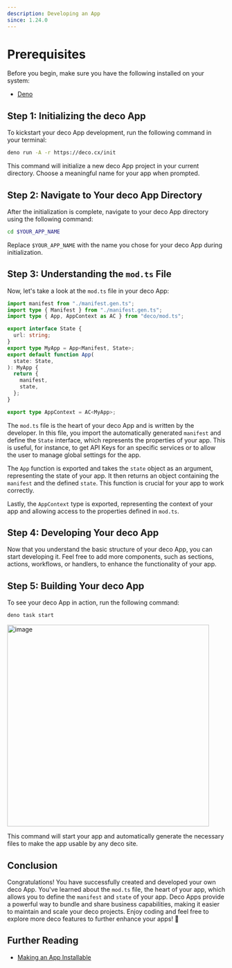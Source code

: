 ```yaml
---
description: Developing an App
since: 1.24.0
---
```


# Prerequisites

Before you begin, make sure you have the following installed on your system:

- [Deno](https://deno.land/)

## Step 1: Initializing the deco App

To kickstart your deco App development, run the following command in your terminal:

```bash
deno run -A -r https://deco.cx/init
```

This command will initialize a new deco App project in your current directory. Choose a meaningful name for your app when prompted.

## Step 2: Navigate to Your deco App Directory

After the initialization is complete, navigate to your deco App directory using the following command:

```bash
cd $YOUR_APP_NAME
```

Replace `$YOUR_APP_NAME` with the name you chose for your deco App during initialization.

## Step 3: Understanding the `mod.ts` File

Now, let's take a look at the `mod.ts` file in your deco App:

```ts
import manifest from "./manifest.gen.ts";
import type { Manifest } from "./manifest.gen.ts";
import type { App, AppContext as AC } from "deco/mod.ts";

export interface State {
  url: string;
}
export type MyApp = App<Manifest, State>;
export default function App(
  state: State,
): MyApp {
  return {
    manifest,
    state,
  };
}

export type AppContext = AC<MyApp>;
```

The `mod.ts` file is the heart of your deco App and is written by the developer. In this file, you import the automatically generated `manifest` and define the `State` interface, which represents the properties of your app.
This is useful, for instance, to get API Keys for an specific services or to allow the user to manage global settings for the app.

The `App` function is exported and takes the `state` object as an argument, representing the state of your app. It then returns an object containing the `manifest` and the defined `state`. This function is crucial for your app to work correctly.

Lastly, the `AppContext` type is exported, representing the context of your app and allowing access to the properties defined in `mod.ts`.

## Step 4: Developing Your deco App

Now that you understand the basic structure of your deco App, you can start developing it. Feel free to add more components, such as sections, actions, workflows, or handlers, to enhance the functionality of your app.

## Step 5: Building Your deco App

To see your deco App in action, run the following command:

```bash
deno task start
```

<img width="466" alt="image" src="https://github.com/deco-sites/starting/assets/5839364/a0dfa130-91e0-4542-84e6-29d4539c7cff">

This command will start your app and automatically generate the necessary files to make the app usable by any deco site.

## Conclusion

Congratulations! You have successfully created and developed your own deco App. You've learned about the `mod.ts` file, the heart of your app, which allows you to define the `manifest` and `state` of your app. Deco Apps provide a powerful way to bundle and share business capabilities, making it easier to maintain and scale your deco projects. Enjoy coding and feel free to explore more deco features to further enhance your apps! 🚀

## Further Reading

- [Making an App Installable](/docs/en/getting-started/installing-an-app)
